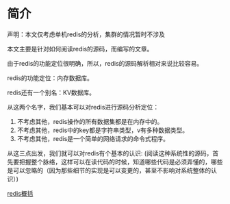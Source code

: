 # 简介

声明：本文仅考虑单机redis的分析，集群的情况暂时不涉及

本文主要是针对如何阅读redis的源码，而编写的文章。

由于redis的功能定位很明确，所以，redis的源码解析相对来说比较容易。

redis的功能定位：内存数据库。

redis还有一个别名：KV数据库。

从这两个名字，我们基本可以对redis进行源码分析定位：
1. 不考虑其他，redis操作的所有数据集都是在内存中的。
2. 不考虑其他，redis中的key都是字符串类型，v有多种数据类型。
3. 不考虑其他，redis是一个简单的网络请求的命令式程序。

从这三点出发，我们就可以对redis有个基本的认识: (阅读这种系统性的源码，首先要把握整个脉络，这样可以在读代码的时候，知道哪些代码是必须弄懂的，哪些是可以忽略的（因为那些细节的实现是可以变更的，甚至不影响对系统整体的认识）)

[redis概括](01.svg)
